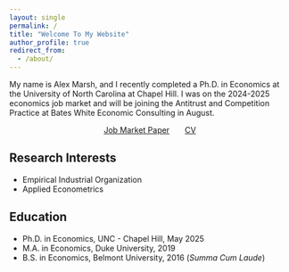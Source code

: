 ```yaml
---
layout: single
permalink: /
title: "Welcome To My Website"
author_profile: true
redirect_from:
  - /about/
---
```


My name is Alex Marsh, and I recently completed a Ph.D. in Economics at the University of North Carolina at Chapel Hill. I was on the 2024-2025 economics job market and will be joining the Antitrust and Competition Practice at Bates White Economic Consulting in August.

<center> <a href="/papers/jmp/" class="btn btn--primary-secondary btn--large">Job Market Paper</a> &nbsp; &nbsp; &nbsp; <a href="/cv/" class="btn btn--primary-secondary btn--large">CV</a></center>

## Research Interests
- Empirical Industrial Organization
- Applied Econometrics

## Education
- Ph.D. in Economics, UNC - Chapel Hill, May 2025
- M.A. in Economics, Duke University, 2019
- B.S. in Economics, Belmont University, 2016 (*Summa Cum Laude*)